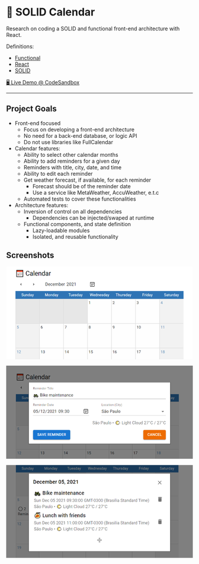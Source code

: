 # 📅 SOLID Calendar

Research on coding a SOLID and functional front-end architecture with React.

Definitions:

- [Functional][functional]
- [React][react]
- [SOLID][solid]

[🖥️ Live Demo @ CodeSandbox][live_demo]

---

## Project Goals

- Front-end focused
  - Focus on developing a front-end architecture
  - No need for a back-end database, or logic API
  - Do not use libraries like FullCalendar
- Calendar features:
  - Ability to select other calendar months
  - Ability to add reminders for a given day
  - Reminders with title, city, date, and time
  - Ability to edit each reminder
  - Get weather forecast, if available, for each reminder
    - Forecast should be of the reminder date
    - Use a service like MetaWeather, AccuWeather, e.t.c
  - Automated tests to cover these functionalities
- Architecture features:
  - Inversion of control on all dependencies
    - Dependencies can be injected/swaped at runtime
  - Functional components, and state definition
    - Lazy-loadable modules
    - Isolated, and reusable functionality

## Screenshots

![calendar screenshot](./assets/images/calendar-view.png)

![calendar screenshot](./assets/images/reminder-editor.png)

![calendar screenshot](./assets/images/reminder-list.png)

[solid]: https://en.wikipedia.org/wiki/SOLID

[functional]: https://en.wikipedia.org/wiki/Functional_programming

[react]: https://reactjs.org/

[live_demo]: https://codesandbox.io/s/github/hd-o/coding-challenge/tree/main/package/solid-calendar
